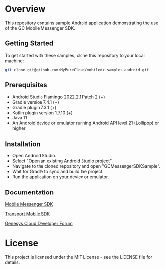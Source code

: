 # Overview

This repository contains sample Android application demonstrating the use of the GC Mobile Messenger SDK. 

## Getting Started
To get started with these samples, clone this repository to your local machine:

```bash
git clone git@github.com:MyPureCloud/mobiledx-samples-android.git
```

## Prerequisites
- Android Studio Flamingo 2022.2.1 Patch 2 (+)
- Gradle version 7.4.1 (+)
- Gradle plugin 7.3.1 (+)
- Kotlin plugin version 1.7.10 (+)
- Java 11
- An Android device or emulator running Android API level 21 (Lollipop) or higher

## Installation
- Open Android Studio.
- Select "Open an existing Android Studio project".
- Navigate to the cloned repository and open "GCMessengerSDKSample".
- Wait for Gradle to sync and build the project.
- Run the application on your device or emulator.

## Documentation
[Mobile Messenger SDK](https://developer.genesys.cloud/commdigital/digital/webmessaging/mobile-messaging/messenger-mobile-sdk/)

[Transport Mobile SDK ](https://developer.genesys.cloud/commdigital/digital/webmessaging/mobile-messaging/messenger-transport-mobile-sdk/)

[Genesys Cloud Developer Forum](https://developer.genesys.cloud/forum/c/web-messaging/39)

# License
This project is licensed under the MIT License - see the LICENSE file for details.
